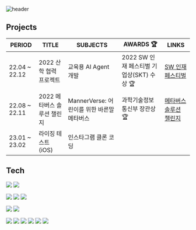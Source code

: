 ![header](https://capsule-render.vercel.app/api?type=waving&color=black&height=200&text=Welcome%20%F0%9F%91%8B&fontColor=FFFFFF&animation=fadeIn&fontSize=30&fontAlignY=30)


## Projects

|PERIOD|TITLE|SUBJECTS|AWARDS :trophy:|LINKS|
|------|---|---|---|---|
|22.04 ~ 22.12|2022 산학 협력 프로젝트|교육용 AI Agent 개발|2022 SW 인재 페스티벌 기업상(SKT) 수상 :trophy:|[SW 인재 페스티벌](https://www.youtube.com/watch?v=h8EA2xFZn30)|
|22.08 ~ 22.11|2022 메타버스 솔루션 챌린지|MannerVerse: 어린이를 위한 바른말 메타버스|과학기술정보통신부 장관상 🏆|[메타버스 솔루션 챌린지](https://www.youtube.com/watch?v=iPJMPqwRrvg)|
|23.01 ~ 23.02|라이징 테스트(iOS)|인스타그램 클론 코딩|||


## Tech
<img src="https://img.shields.io/badge/iOS-000000?style=plastic&&logo=Apple&logoColor=white"/> <img src="https://img.shields.io/badge/Swift-F05138?style=platstic&logo=Swift&logoColor=white"/> 

<img src="https://img.shields.io/badge/Python-3776AB?style=plastic&logo=Python&logoColor=white"/> <img src="https://img.shields.io/badge/C-A8B9CC?style=plastic&logo=C&logoColor=white"/> <img src="https://img.shields.io/badge/JavaScript-F7DF1E?style=plastic&logo=JavaScript&logoColor=white"/>

<img src="https://img.shields.io/badge/HTML5-E34F26?style=plastic&logo=HTML5&logoColor=white"/> <img src="https://img.shields.io/badge/CSS3-1572B6?style=plastic&logo=CSS3&logoColor=white"/>


<img src="https://img.shields.io/badge/Pytorch-EE4C2C?style=plastic&logo=Pytorch&logoColor=white"/> <img src="https://img.shields.io/badge/FastAPI-009688?style=plastic&logo=FastAPI&logoColor=white"/> <img src="https://img.shields.io/badge/Flask-000000?style=plastic&logo=Flask&logoColor=white"/> <img src="https://img.shields.io/badge/Amazon AWS-232F3E?style=plastic&logo=Amazon AWS&logoColor=white"/> <img src="https://img.shields.io/badge/Firebase-FFCA28?style=plastic&logo=Firebase&logoColor=white"/> <img src="https://img.shields.io/badge/Git-F05032?style=plastic&logo=Git&logoColor=white"/> 




